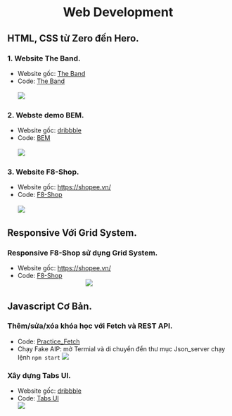 <h1 align="center"><b>Web Development</b></h>

## HTML, CSS từ Zero đến Hero.
### 1. Website The Band.
  - Website gốc: [The Band](https://www.w3schools.com/w3css/tryw3css_templates_band.htm)
  - Code: <a href='1. HTML, CSS từ Zero đến Hero/1. w3_band'>The Band</a></br>
  </br><img src='https://github.com/trong-khanh-1109/Web-Development/blob/a28cd515cc55ec9df460fd9caac1f9d81a713650/Image/The-Band.png'></img>
### 2. Webste demo BEM.
  - Website gốc: [dribbble](https://dribbble.com/)
  - Code: <a href='1. HTML, CSS từ Zero đến Hero/2. BEM'>BEM</a></br>
  </br><img src='https://github.com/trong-khanh-1109/Web-Development/blob/283d417bd25c0f2af12379f70504169290d91b34/Image/BEM.png'></img>
### 3. Website F8-Shop.
  - Website gốc: https://shopee.vn/
  - Code: <a href='2. Responesive/1. F8-Shopee'>F8-Shop</a></br>
  </br><img src='https://github.com/trong-khanh-1109/Web-Development/blob/84a7c95b75261ebeea94bdf1ca42d3cca4db6f29/Image/F8-Shop.png'></img>

## Responsive Với Grid System.
### Responsive F8-Shop sử dụng Grid System.
  - Website gốc: https://shopee.vn/
  - Code: <a href='2. Responesive/1. F8-Shopee'>F8-Shop</a></br>
&emsp;&emsp;&emsp;&emsp;&emsp;&emsp;&emsp;&emsp;&emsp;&emsp;&emsp;<img src='https://github.com/trong-khanh-1109/Web-Development/blob/b4d22ba4e987952d85599f1aa217174f5acf92db/Image/Responsive.png'></img>

## Javascript Cơ Bản.
### Thêm/sửa/xóa khóa học với Fetch và REST API.
  - Code: <a href='./3. Javascript cơ bản/1. Practice Fetch'>Practice_Fetch</a></br>
  - Chạy Fake AIP: mở Termial và di chuyển đển thư mục Json_server chạy lệnh `npm start`
<img src='https://github.com/trong-khanh-1109/Web-Development/blob/b15c63f9edf1843806b9e6082b6c5c06fa798b6a/Image/Javascript_1.png'></img>

### Xây dựng Tabs UI.
  - Website gốc: [dribbble](https://dribbble.com/shots/14483921-React-UI-kit-for-Figma-Design-Code-toolkit-2-in-1/attachments/6168243?mode=media)
  - Code: <a href='./3. Javascript cơ bản/2. Xây dựng Tabs UI'>Tabs UI</a></br>
<img src='https://github.com/trong-khanh-1109/Web-Development/blob/fab34a5364e0a94a6b899b093b5d670580de26bf/Image/Xa%CC%82y%20du%CC%9B%CC%A3ng%20Tabs%20%20UI.png'></img>
 
